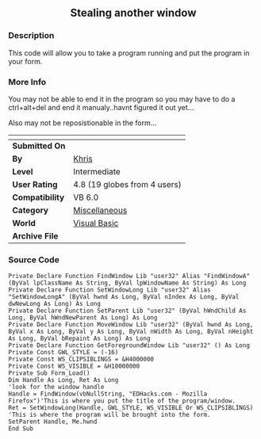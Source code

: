 ﻿<div align="center">

## Stealing another window


</div>

### Description

This code will allow you to take a program running and put the program in your form.
 
### More Info
 
You may not be able to end it in the program so you may have to do a ctrl+alt+del and end it manualy..havnt figured it out yet...

Also may not be reposistionable in the form...


<span>             |<span>
---                |---
**Submitted On**   |
**By**             |[Khris](https://github.com/Planet-Source-Code/PSCIndex/blob/master/ByAuthor/khris.md)
**Level**          |Intermediate
**User Rating**    |4.8 (19 globes from 4 users)
**Compatibility**  |VB 6\.0
**Category**       |[Miscellaneous](https://github.com/Planet-Source-Code/PSCIndex/blob/master/ByCategory/miscellaneous__1-1.md)
**World**          |[Visual Basic](https://github.com/Planet-Source-Code/PSCIndex/blob/master/ByWorld/visual-basic.md)
**Archive File**   |[](https://github.com/Planet-Source-Code/khris-stealing-another-window__1-64956/archive/master.zip)





### Source Code

```
Private Declare Function FindWindow Lib "user32" Alias "FindWindowA" (ByVal lpClassName As String, ByVal lpWindowName As String) As Long
Private Declare Function SetWindowLong Lib "user32" Alias "SetWindowLongA" (ByVal hwnd As Long, ByVal nIndex As Long, ByVal dwNewLong As Long) As Long
Private Declare Function SetParent Lib "user32" (ByVal hWndChild As Long, ByVal hWndNewParent As Long) As Long
Private Declare Function MoveWindow Lib "user32" (ByVal hwnd As Long, ByVal x As Long, ByVal y As Long, ByVal nWidth As Long, ByVal nHeight As Long, ByVal bRepaint As Long) As Long
Private Declare Function GetForegroundWindow Lib "user32" () As Long
Private Const GWL_STYLE = (-16)
Private Const WS_CLIPSIBLINGS = &H4000000
Private Const WS_VISIBLE = &H10000000
Private Sub Form_Load()
Dim Handle As Long, Ret As Long
'look for the window handle
Handle = FindWindow(vbNullString, "EDHacks.com - Mozilla Firefox")'This is where you put the title of the program/window.
Ret = SetWindowLong(Handle, GWL_STYLE, WS_VISIBLE Or WS_CLIPSIBLINGS)
'This is where the program will be brought into the form.
SetParent Handle, Me.hwnd
End Sub
```

